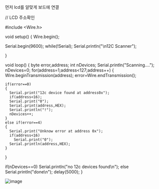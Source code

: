 
먼저 lcd를 알맞게 보드에 연결



// LCD 주소확인

#include <Wire.h>

void setup()
{
  Wire.begin();

  Serial.begin(9600);
  while(!Serial);
  Serial.println("\n12C Scanner");
  
}


void loop()
{
  byte error,address;
  int nDevices;
  Serial.println("Scanning....");
  nDevices=0;
  for(address=1;address<127;address++)
  {
    Wire.beginTransmission(address);
    error=Wire.endTransmission();

    if(error==0)
    {
      Serial.print("12c device found at address0x");
      if(address<16);
      Serial.print("0");
      Serial.print(address,HEX);
      Serial.println("!");
      nDevices++;
    }
    else if(error==4)
    {
      Serial.print("Unknow error at address 0x");
      if(address<16)
        Serial.print("0");
      Serial.println(address,HEX);
    }
  }

  if(nDevices==0)
    Serial.println("no 12c devices found\n");
  else
    Serial.println("done\n");
  delay(5000);
}



![image](https://user-images.githubusercontent.com/43804441/54527733-1ff0cf00-49be-11e9-9f8c-56b42ef1f0e1.png)
